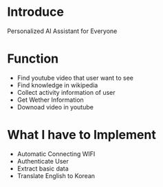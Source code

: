 # Introduce
Personalized AI Assistant for Everyone

# Function
* Find youtube video that user want to see
* Find knowledge in wikipedia
* Collect activity information of user
* Get Wether Information
* Downoad video in youtube

# What I have to Implement
* Automatic Connecting WIFI
* Authenticate User
* Extract basic data
* Translate English to Korean
